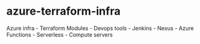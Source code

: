 # azure-terraform-infra
Azure infra - Terraform Modules - Devops tools - Jenkins - Nexus - Azure Functions - Serverless - Compute servers
